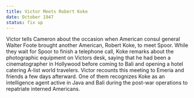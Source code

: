 ```yaml
---
title: Victor Meets Robert Koke
date: October 1947
status: fix up
---
```

Victor tells Cameron about the occasion when American consul general Walter Foote brought another American, Robert Koke, to meet Spoor. While they wait for Spoor to finish a telephone call, Koke remarks about the photographic equipment on Victors desk, saying that he had been a cinematographer in Hollywood before coming to Bali and opening a hotel catering A-list world travelers. Victor recounts this meeting to Emeria and friends a few days afterward. One of them recognizes Koke as an intelligence agent active in Java and Bali during the post-war operations to repatriate interned Americans. 
